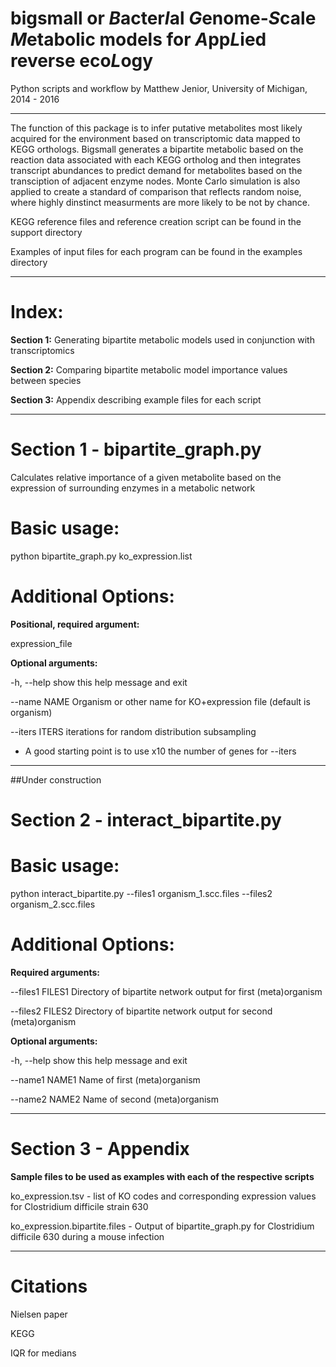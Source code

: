 bigsmall or *B*acter*I*al *G*enome-*S*cale *M*etabolic models for *A*pp*L*ied reverse eco*L*ogy
============

Python scripts and workflow by Matthew Jenior, University of Michigan, 2014 - 2016

---------------------------------------------------------------------------

The function of this package is to infer putative metabolites most likely acquired for the environment based on transcriptomic data mapped to KEGG orthologs. Bigsmall generates a bipartite metabolic based on the reaction data associated with each KEGG ortholog and then integrates transcript abundances to predict demand for metabolites based on the transciption of adjacent enzyme nodes. Monte Carlo simulation is also applied to create a standard of comparison that reflects random noise, where highly dinstinct measurments are more likely to be not by chance.

KEGG reference files and reference creation script can be found in the support directory

Examples of input files for each program can be found in the examples directory

---------------------------------------------------------------------------

# Index:

**Section 1:**  Generating bipartite metabolic models used in conjunction with transcriptomics

**Section 2:**  Comparing bipartite metabolic model importance values between species

**Section 3:**  Appendix describing example files for each script

---------------------------------------------------------------------------

# Section 1 - bipartite_graph.py
Calculates relative importance of a given metabolite based on the expression of surrounding enzymes in a metabolic network

# Basic usage:
python bipartite_graph.py ko_expression.list

# Additional Options:
**Positional, required argument:**

expression_file

**Optional arguments:**

-h, --help		show this help message and exit

--name NAME		Organism or other name for KO+expression file (default is organism)

--iters ITERS		iterations for random distribution subsampling

* A good starting point is to use x10 the number of genes for --iters

---------------------------------------------------------------------------

##Under construction

# Section 2 - interact_bipartite.py

# Basic usage:
python interact_bipartite.py --files1 organism_1.scc.files --files2 organism_2.scc.files

# Additional Options:
**Required arguments:**

--files1 FILES1		 Directory of bipartite network output for first (meta)organism

--files2 FILES2		Directory of bipartite network output for second (meta)organism

**Optional arguments:**

-h, --help		show this help message and exit

--name1 NAME1		Name of first (meta)organism

--name2 NAME2		Name of second (meta)organism


---------------------------------------------------------------------------

# Section 3 - Appendix

**Sample files to be used as examples with each of the respective scripts**

ko_expression.tsv - list of KO codes and corresponding expression values for Clostridium difficile strain 630  
 
ko_expression.bipartite.files - Output of bipartite_graph.py for Clostridium difficile 630 during a mouse infection

---------------------------------------------------------------------------

# Citations

Nielsen paper

KEGG

IQR for medians







